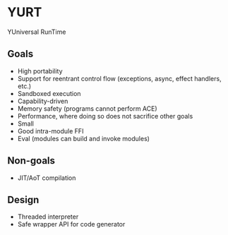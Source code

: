 # YURT

YUniversal RunTime

## Goals

- High portability
- Support for reentrant control flow (exceptions, async, effect handlers, etc.)
- Sandboxed execution
- Capability-driven
- Memory safety (programs cannot perform ACE)
- Performance, where doing so does not sacrifice other goals
- Small
- Good intra-module FFI
- Eval (modules can build and invoke modules)

## Non-goals

- JIT/AoT compilation

## Design

- Threaded interpreter
- Safe wrapper API for code generator
